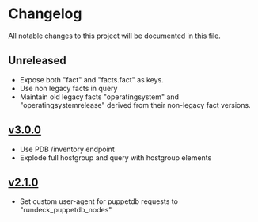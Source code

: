 # Changelog

All notable changes to this project will be documented in this file.

## Unreleased
- Expose both "fact" and "facts.fact" as keys.
- Use non legacy facts in query
- Maintain old legacy facts "operatingsystem" and "operatingsystemrelease"
  derived from their non-legacy fact versions.

## [v3.0.0](https://github.com/cernops/rundeck-puppetdb-nodes/tree/v3.0.0)
- Use PDB /inventory endpoint
- Explode full hostgroup and query with hostgroup elements

## [v2.1.0](https://github.com/cernops/rundeck-puppetdb-nodes/tree/v2.1.0)

- Set custom user-agent for puppetdb requests to "rundeck_puppetdb_nodes"
